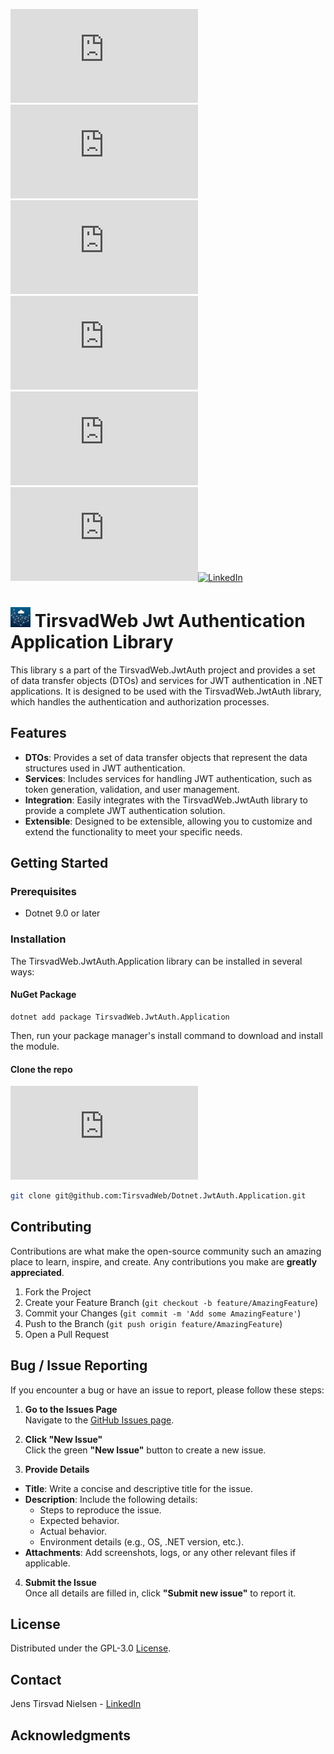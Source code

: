 ﻿[![NuGet Downloads][nuget-shield]][nuget-url][![Contributors][contributors-shield]][contributors-url][![Forks][forks-shield]][forks-url][![Stargazers][stars-shield]][stars-url][![Issues][issues-shield]][issues-url][![License][license-shield]][license-url][![LinkedIn][linkedin-shield]][linkedin-url]

# ![Logo][Logo] TirsvadWeb Jwt Authentication Application Library
This library s a part of the TirsvadWeb.JwtAuth project and provides a set of data transfer objects (DTOs) and services for JWT authentication in .NET applications.
It is designed to be used with the TirsvadWeb.JwtAuth library, which handles the authentication and authorization processes.

## Features
- **DTOs**: Provides a set of data transfer objects that represent the data structures used in JWT authentication.
- **Services**: Includes services for handling JWT authentication, such as token generation, validation, and user management.
- **Integration**: Easily integrates with the TirsvadWeb.JwtAuth library to provide a complete JWT authentication solution.
- **Extensible**: Designed to be extensible, allowing you to customize and extend the functionality to meet your specific needs.

## Getting Started

### Prerequisites
- Dotnet 9.0 or later

### Installation
The TirsvadWeb.JwtAuth.Application library can be installed in several ways:

#### NuGet Package
```
dotnet add package TirsvadWeb.JwtAuth.Application
```
Then, run your package manager's install command to download and install the module.

#### Clone the repo
![Repo size][repos-size-shield]

```bash
git clone git@github.com:TirsvadWeb/Dotnet.JwtAuth.Application.git
```

## Contributing
Contributions are what make the open-source community such an amazing place to learn, inspire, and create. Any contributions you make are **greatly appreciated**.

1. Fork the Project
2. Create your Feature Branch (`git checkout -b feature/AmazingFeature`)
3. Commit your Changes (`git commit -m 'Add some AmazingFeature'`)
4. Push to the Branch (`git push origin feature/AmazingFeature`)
5. Open a Pull Request

## Bug / Issue Reporting  
If you encounter a bug or have an issue to report, please follow these steps:  

1. **Go to the Issues Page**  
  Navigate to the [GitHub Issues page][githubIssue-url].  

2. **Click "New Issue"**  
  Click the green **"New Issue"** button to create a new issue.  

3. **Provide Details**  
  - **Title**: Write a concise and descriptive title for the issue.  
  - **Description**: Include the following details:  
    - Steps to reproduce the issue.  
    - Expected behavior.  
    - Actual behavior.  
    - Environment details (e.g., OS, .NET version, etc.).  
  - **Attachments**: Add screenshots, logs, or any other relevant files if applicable.  

4. **Submit the Issue**  
  Once all details are filled in, click **"Submit new issue"** to report it.  

## License
Distributed under the GPL-3.0 [License][license-url].

## Contact
Jens Tirsvad Nielsen - [LinkedIn][linkedin-url]

## Acknowledgments


<!-- MARKDOWN LINKS & IMAGES -->
[contributors-shield]: https://img.shields.io/github/contributors/TirsvadWeb/Dotnet.JwtAuth.Application?style=for-the-badge
[contributors-url]: https://github.com/TirsvadWeb/Dotnet.JwtAuth.Application/graphs/contributors
[forks-shield]: https://img.shields.io/github/forks/TirsvadWeb/Dotnet.JwtAuth.Application?style=for-the-badge
[forks-url]: https://github.com/TirsvadWeb/Dotnet.JwtAuth.Application/network/members
[stars-shield]: https://img.shields.io/github/stars/TirsvadWeb/Dotnet.JwtAuth.Application?style=for-the-badge
[stars-url]: https://github.com/TirsvadWeb/Dotnet.JwtAuth.Application/stargazers
[issues-shield]: https://img.shields.io/github/issues/TirsvadWeb/Dotnet.JwtAuth.Application?style=for-the-badge
[issues-url]: https://github.com/TirsvadWeb/Dotnet.JwtAuth.Application/issues
[license-shield]: https://img.shields.io/github/license/TirsvadWeb/Dotnet.JwtAuth.Application?style=for-the-badge
[license-url]: https://github.com/TirsvadWeb/Dotnet.JwtAuth.Application/blob/master/LICENSE.txt
[linkedin-shield]: https://img.shields.io/badge/-LinkedIn-black.svg?style=for-the-badge&logo=linkedin&colorB=555
[linkedin-url]: https://www.linkedin.com/in/jens-tirsvad-nielsen-13b795b9/
[githubIssue-url]: https://github.com/TirsvadWeb/Dotnet.JwtAuth.Application/issues/
[repos-size-shield]: https://img.shields.io/github/repo-size/TirsvadWeb/Dotnet.JwtAuth.Application?style=for-the-badg

[logo]: https://raw.githubusercontent.com/TirsvadWeb/Dotnet.JwtAuth.Application/master/images/logo/32x32/logo.png

<!-- If this is a Nuget package -->
[nuget-shield]: https://img.shields.io/nuget/dt/TirsvadWeb.JwtAuth.Application?style=for-the-badge
[nuget-url]: https://www.nuget.org/packages/TirsvadWeb.JwtAuth.Application/
